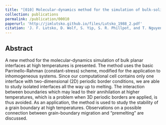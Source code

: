 ```yaml
---
title: "[010] Molecular-dynamics method for the simulation of bulk-solid interfaces at high temperatures"
collection: publications
permalink: /publication/00010
paperurl: 'http://jimlutsko.github.io/files/Lutsko_1988_2.pdf'
citation: 'J. F. Lutsko, D. Wolf, S. Yip, S. R. Phillpot, and T. Nguyen, &quot;Molecular-dynamics method for the simulation of bulk-solid interfaces at high temperatures&quot;, <i>Phys. Rev. B</i>, <strong>38</strong>, 11572 (1988)'
---
```

Abstract
---
A new method for the molecular-dynamics simulation of bulk planar interfaces at high temperatures is presented. The method uses the basic Parrinello-Rahman (constant-stress) scheme, modified for the application to inhomogeneous systems. Since our computational cell contains only one interface with two-dimensional (2D) periodic border conditions, we are able to study isolated interfaces all the way up to melting. The interaction between boundaries which may lead to their annihilation at higher temperatures, which is a problem when 3D periodic borders are applied, is thus avoided. As an application, the method is used to study the stability of a grain boundary at high temperatures. Observations on a possible connection between grain-boundary migration and “premelting” are discussed.
